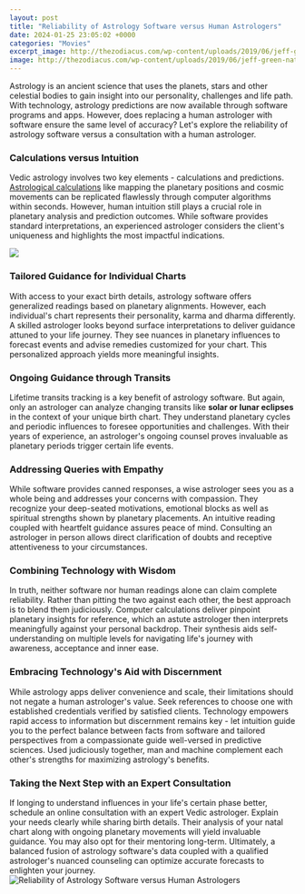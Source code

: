 ```yaml
---
layout: post
title: "Reliability of Astrology Software versus Human Astrologers"
date: 2024-01-25 23:05:02 +0000
categories: "Movies"
excerpt_image: http://thezodiacus.com/wp-content/uploads/2019/06/jeff-green-natal-chart.png
image: http://thezodiacus.com/wp-content/uploads/2019/06/jeff-green-natal-chart.png
---
```


Astrology is an ancient science that uses the planets, stars and other celestial bodies to gain insight into our personality, challenges and life path. With technology, astrology predictions are now available through software programs and apps. However, does replacing a human astrologer with software ensure the same level of accuracy? Let's explore the reliability of astrology software versus a consultation with a human astrologer.
### Calculations versus Intuition
Vedic astrology involves two key elements - calculations and predictions. [Astrological calculations](https://store.fi.io.vn/womens-cute-but-psycho-bae-darling-crazy-girlfriend-t-shirt/men&) like mapping the planetary positions and cosmic movements can be replicated flawlessly through computer algorithms within seconds. However, human intuition still plays a crucial role in planetary analysis and prediction outcomes. While software provides standard interpretations, an experienced astrologer considers the client's uniqueness and highlights the most impactful indications.

![](https://mysticalsigns.com/wp-content/uploads/2020/04/Best-Astrology-Software.jpg)
### Tailored Guidance for Individual Charts  
With access to your exact birth details, astrology software offers generalized readings based on planetary alignments. However, each individual's chart represents their personality, karma and dharma differently. A skilled astrologer looks beyond surface interpretations to deliver guidance attuned to your life journey. They see nuances in planetary influences to forecast events and advise remedies customized for your chart. This personalized approach yields more meaningful insights.
### Ongoing Guidance through Transits
Lifetime transits tracking is a key benefit of astrology software. But again, only an astrologer can analyze changing transits like **solar or lunar eclipses** in the context of your unique birth chart. They understand planetary cycles and periodic influences to foresee opportunities and challenges. With their years of experience, an astrologer's ongoing counsel proves invaluable as planetary periods trigger certain life events.
### Addressing Queries with Empathy
While software provides canned responses, a wise astrologer sees you as a whole being and addresses your concerns with compassion. They recognize your deep-seated motivations, emotional blocks as well as spiritual strengths shown by planetary placements. An intuitive reading coupled with heartfelt guidance assures peace of mind. Consulting an astrologer in person allows direct clarification of doubts and receptive attentiveness to your circumstances.  
### Combining Technology with Wisdom
In truth, neither software nor human readings alone can claim complete reliability. Rather than pitting the two against each other, the best approach is to blend them judiciously. Computer calculations deliver pinpoint planetary insights for reference, which an astute astrologer then interprets meaningfully against your personal backdrop. Their synthesis aids self-understanding on multiple levels for navigating life's journey with awareness, acceptance and inner ease.
### Embracing Technology's Aid with Discernment
While astrology apps deliver convenience and scale, their limitations should not negate a human astrologer's value. Seek references to choose one with established credentials verified by satisfied clients. Technology empowers rapid access to information but discernment remains key - let intuition guide you to the perfect balance between facts from software and tailored perspectives from a compassionate guide well-versed in predictive sciences. Used judiciously together, man and machine complement each other's strengths for maximizing astrology's benefits.
### Taking the Next Step with an Expert Consultation  
If longing to understand influences in your life's certain phase better, schedule an online consultation with an expert Vedic astrologer. Explain your needs clearly while sharing birth details. Their analysis of your natal chart along with ongoing planetary movements will yield invaluable guidance. You may also opt for their mentoring long-term. Ultimately, a balanced fusion of astrology software's data coupled with a qualified astrologer's nuanced counseling can optimize accurate forecasts to enlighten your journey.
![Reliability of Astrology Software versus Human Astrologers](http://thezodiacus.com/wp-content/uploads/2019/06/jeff-green-natal-chart.png)